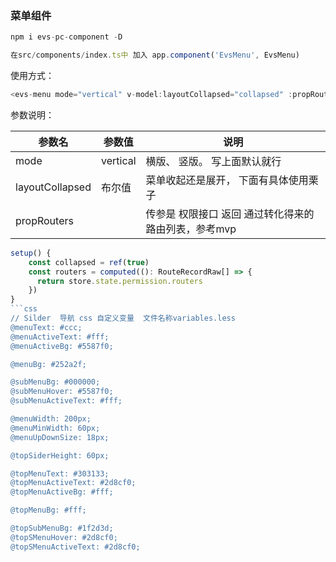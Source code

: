 ### 菜单组件

```js
npm i evs-pc-component -D

在src/components/index.ts中 加入 app.component('EvsMenu', EvsMenu)
```

使用方式：
```js
<evs-menu mode="vertical" v-model:layoutCollapsed="collapsed" :propRouters="routers" />
```

参数说明：

参数名 | 参数值 | 说明 
---|---|-----
mode | vertical | 横版、 竖版。  写上面默认就行
layoutCollapsed | 布尔值 | 菜单收起还是展开， 下面有具体使用栗子
propRouters | | 传参是 权限接口 返回 通过转化得来的 路由列表，参考mvp

```js
setup() {
    const collapsed = ref(true)
    const routers = computed((): RouteRecordRaw[] => {
      return store.state.permission.routers
    })
}
```css
// Silder  导航 css 自定义变量  文件名称variables.less
@menuText: #ccc;
@menuActiveText: #fff;
@menuActiveBg: #5587f0;

@menuBg: #252a2f;

@subMenuBg: #000000;
@subMenuHover: #5587f0;
@subMenuActiveText: #fff;

@menuWidth: 200px;
@menuMinWidth: 60px;
@menuUpDownSize: 18px;

@topSiderHeight: 60px;

@topMenuText: #303133;
@topMenuActiveText: #2d8cf0;
@topMenuActiveBg: #fff;

@topMenuBg: #fff;

@topSubMenuBg: #1f2d3d;
@topSMenuHover: #2d8cf0;
@topSMenuActiveText: #2d8cf0;




